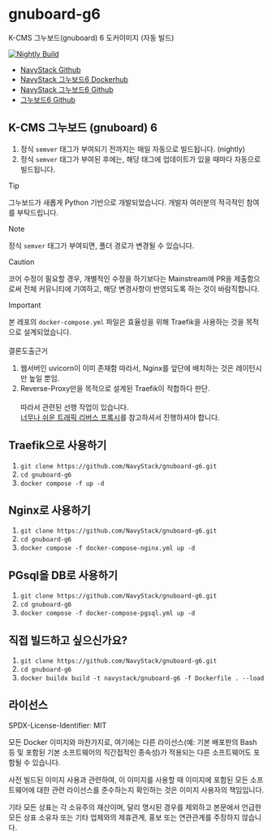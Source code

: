 # gnuboard-g6

K-CMS 그누보드(gnuboard) 6 도커이미지 (자동 빌드)

[![Nightly Build](https://github.com/NavyStack/gnuboard-g6/actions/workflows/docker-image-nightly.yml/badge.svg)](https://github.com/NavyStack/gnuboard-g6/actions/workflows/docker-image-nightly.yml)

- [NavyStack Github](https://github.com/NavyStack/)<br>
- [NavyStack 그누보드6 Dockerhub](https://hub.docker.com/r/navystack/gnuboard-g6)<br>
- [NavyStack 그누보드6 Github](https://github.com/NavyStack/gnuboard-g6)<br>
- [그누보드6 Github](https://github.com/gnuboard/g6.git)<br>

## K-CMS 그누보드 (gnuboard) 6

1. 정식 `semver` 태그가 부여되기 전까지는 매일 자동으로 빌드됩니다. (nightly)
2. 정식 `semver` 태그가 부여된 후에는, 해당 태그에 업데이트가 있을 때마다 자동으로 빌드됩니다.

> [!TIP]
> 그누보드가 새롭게 Python 기반으로 개발되었습니다. 개발자 여러분의 적극적인 참여를 부탁드립니다.

> [!NOTE]
> 정식 `semver` 태그가 부여되면, 폴더 경로가 변경될 수 있습니다.

> [!CAUTION]
> 코어 수정이 필요할 경우, 개별적인 수정을 하기보다는 Mainstream에 PR을 제출함으로써 전체 커뮤니티에 기여하고, 해당 변경사항이 반영되도록 하는 것이 바람직합니다.

> [!IMPORTANT]
> 본 레포의 `docker-compose.yml` 파일은 효율성을 위해 Traefik을 사용하는 것을 목적으로 설계되었습니다.<br><br>
> 결론도출근거
> 1. 웹서버인 uvicorn이 이미 존재함 따라서, Nginx를 앞단에 배치하는 것은 레이턴시만 높일 뿐임. <br>
> 2. Reverse-Proxy만을 목적으로 설계된 Traefik이 적합하다 판단.<br><br>
> 따라서 관련된 선행 작업이 있습니다.<br> [너무나 쉬운 트래픽 리버스 프록시](https://github.com/NavyStack/traefik)를 참고하셔서 진행하셔야 합니다.

## Traefik으로 사용하기
1. `git clone https://github.com/NavyStack/gnuboard-g6.git` <br>
2. `cd gnuboard-g6` <br>
3. `docker compose -f up -d`

## Nginx로 사용하기
1. `git clone https://github.com/NavyStack/gnuboard-g6.git` <br>
2. `cd gnuboard-g6` <br>
3. `docker compose -f docker-compose-nginx.yml up -d`

## PGsql을 DB로 사용하기
1. `git clone https://github.com/NavyStack/gnuboard-g6.git` <br>
2. `cd gnuboard-g6` <br>
3. `docker compose -f docker-compose-pgsql.yml up -d`

## 직접 빌드하고 싶으신가요?
1. `git clone https://github.com/NavyStack/gnuboard-g6.git` <br>
2. `cd gnuboard-g6` <br>
3. `docker buildx build -t navystack/gnuboard-g6 -f Dockerfile . --load` <br>

## 라이선스

SPDX-License-Identifier: MIT

모든 Docker 이미지와 마찬가지로, 여기에는 다른 라이선스(예: 기본 배포판의 Bash 등 및 포함된 기본 소프트웨어의 직간접적인 종속성)가 적용되는 다른 소프트웨어도 포함될 수 있습니다.

사전 빌드된 이미지 사용과 관련하여, 이 이미지를 사용할 때 이미지에 포함된 모든 소프트웨어에 대한 관련 라이선스를 준수하는지 확인하는 것은 이미지 사용자의 책임입니다.

기타 모든 상표는 각 소유주의 재산이며, 달리 명시된 경우를 제외하고 본문에서 언급한 모든 상표 소유자 또는 기타 업체와의 제휴관계, 홍보 또는 연관관계를 주장하지 않습니다.
